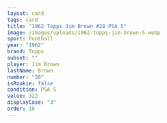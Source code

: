 ```yaml
---
layout: card
tags: card
title: "1962 Topps Jim Brown #28 PSA 5"
image: /images/uploads/1962-topps-jim-brown-5.webp
sport: Football
year: "1962"
brand: Topps
subset: ""
player: Jim Brown
lastName: Brown
number: "28"
isRookie: false
condition: PSA 5
value: 322
displayCase: "3"
order: 10
---
```

